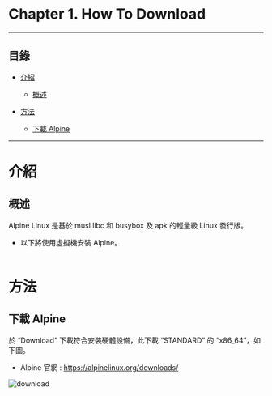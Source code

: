# Chapter 1. How To Download

* * *
## 目錄

*   [介紹](#alpine)
    *   [概述](#overview)

*   [方法](#method)
    *   [下載 Alpine](#download)

* * *

<h1 id="alpine">介紹</h1> 

<h2 id="overview">概述</h2> 

Alpine Linux 是基於 musl libc 和  busybox 及 apk 的輕量級 Linux 發行版。

* 以下將使用虛擬機安裝 Alpine。<br /> <br />


<h1 id="method">方法</h1> 

<h2 id="download">下載 Alpine</h2>

於 “Download” 下載符合安裝硬體設備，此下載 “STANDARD” 的 “x86_64”，如下圖。

* Alpine 官網 : https://alpinelinux.org/downloads/

![download](https://i.imgur.com/FhTWznx.png)

